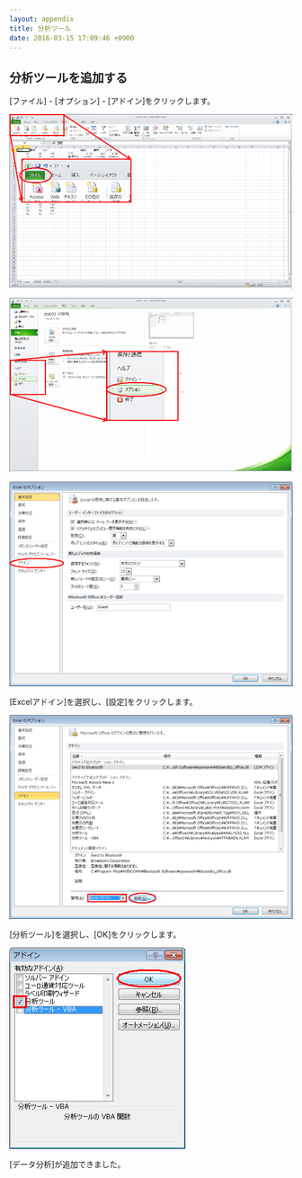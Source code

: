 ```yaml
---
layout: appendix
title: 分析ツール
date: 2016-03-15 17:09:46 +0900
---
```



分析ツールを追加する
--------------------------------

[ファイル] - [オプション] - [アドイン]をクリックします。

![アドインの追加](./pic/01_addin00.png)

![アドインの追加](./pic/01_addin01.png)

![アドインの追加](./pic/01_addin02.png)

[Excelアドイン]を選択し、[設定]をクリックします。

![アドインの追加](./pic/01_addin03.png)

[分析ツール]を選択し、[OK]をクリックします。

![アドインの追加](./pic/01_addin04.png)

[データ分析]が追加できました。

